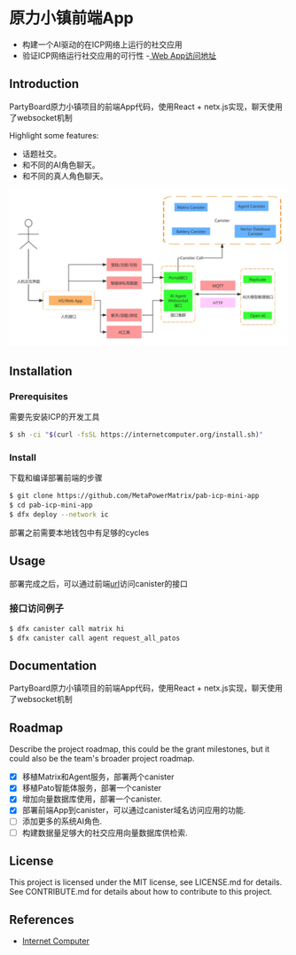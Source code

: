 # 原力小镇前端App
- 构建一个AI驱动的在ICP网络上运行的社交应用
- 验证ICP网络运行社交应用的可行性
-[ Web App访问地址](https://tsoel-7yaaa-aaaai-alcva-cai.icp0.io/)

## Introduction
PartyBoard原力小镇项目的前端App代码，使用React + netx.js实现，聊天使用了websocket机制

Highlight some features:
- 话题社交。
- 和不同的AI角色聊天。
- 和不同的真人角色聊天。
 
![架构图](https://github.com/MetaPowerMatrix/pabOnICP/blob/master/MetaPowerICP%E6%9E%B6%E6%9E%84%E5%9B%BE.jpg)

## Installation

### Prerequisites
需要先安装ICP的开发工具

```bash
$ sh -ci "$(curl -fsSL https://internetcomputer.org/install.sh)"
```

### Install
下载和编译部署前端的步骤

```bash
$ git clone https://github.com/MetaPowerMatrix/pab-icp-mini-app
$ cd pab-icp-mini-app
$ dfx deploy --network ic
```
部署之前需要本地钱包中有足够的cycles

## Usage
部署完成之后，可以通过前端[url](https://tsoel-7yaaa-aaaai-alcva-cai.icp0.io/)访问canister的接口

### 接口访问例子

```bash
$ dfx canister call matrix hi
$ dfx canister call agent request_all_patos
```

## Documentation
PartyBoard原力小镇项目的前端App代码，使用React + netx.js实现，聊天使用了websocket机制

## Roadmap
Describe the project roadmap, this could be the grant milestones, but it could also be the team's broader project roadmap.

- [x] 移植Matrix和Agent服务，部署两个canister
- [x] 移植Pato智能体服务，部署一个canister 
- [x] 增加向量数据库使用，部署一个canister. 
- [x] 部署前端App到canister，可以通过canister域名访问应用的功能.
- [ ] 添加更多的系统AI角色.
- [ ] 构建数据量足够大的社交应用向量数据库供检索.

## License
This project is licensed under the MIT license, see LICENSE.md for details. See CONTRIBUTE.md for details about how to contribute to this project. 


## References
- [Internet Computer](https://internetcomputer.org)

